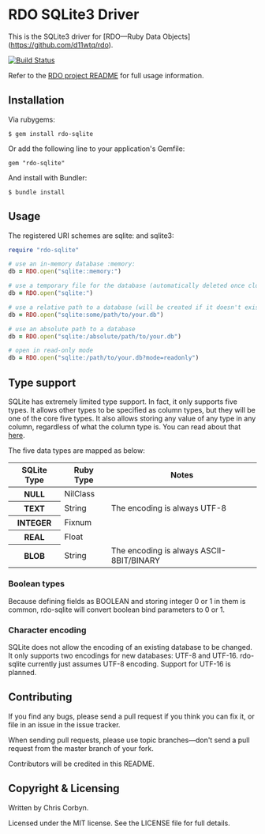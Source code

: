 # RDO SQLite3 Driver

This is the SQLite3 driver for [RDO—Ruby Data Objects]
(https://github.com/d11wtq/rdo).

[![Build Status](https://secure.travis-ci.org/d11wtq/rdo-sqlite.png?branch=master)](http://travis-ci.org/d11wtq/rdo-sqlite)

Refer to the [RDO project README](https://github.com/d11wtq/rdo) for full
usage information.

## Installation

Via rubygems:

    $ gem install rdo-sqlite

Or add the following line to your application's Gemfile:

    gem "rdo-sqlite"

And install with Bundler:

    $ bundle install

## Usage

The registered URI schemes are sqlite: and sqlite3:

``` ruby
require "rdo-sqlite"

# use an in-memory database :memory:
db = RDO.open("sqlite::memory:")

# use a temporary file for the database (automatically deleted once closed)
db = RDO.open("sqlite:")

# use a relative path to a database (will be created if it doesn't exist)
db = RDO.open("sqlite:some/path/to/your.db")

# use an absolute path to a database
db = RDO.open("sqlite:/absolute/path/to/your.db")

# open in read-only mode
db = RDO.open("sqlite:/path/to/your.db?mode=readonly")
```

## Type support

SQLite has extremely limited type support. In fact, it only supports five
types. It allows other types to be specified as column types, but they will
be one of the core five types. It also allows storing any value of any type
in any column, regardless of what the column type is. You can read about that
[here](http://www.sqlite.org/datatype3.html).

The five data types are mapped as below:

<table>
  <thead>
    <tr>
      <th>SQLite Type</th>
      <th>Ruby Type</th>
      <th>Notes</th>
    </tr>
  </thead>
  <tbody>
    <tr>
      <th>NULL</th>
      <td>NilClass</td>
      <td></td>
    </tr>
    <tr>
      <th>TEXT</th>
      <td>String</td>
      <td>The encoding is always UTF-8</td>
    </tr>
    <tr>
      <th>INTEGER</th>
      <td>Fixnum</td>
      <td></td>
    </tr>
    <tr>
      <th>REAL</th>
      <td>Float</td>
      <td></td>
    </tr>
    <tr>
      <th>BLOB</th>
      <td>String</td>
      <td>The encoding is always ASCII-8BIT/BINARY</td>
    </tr>
  </tbody>
</table>

### Boolean types

Because defining fields as BOOLEAN and storing integer 0 or 1 in them is
common, rdo-sqlite will convert boolean bind parameters to 0 or 1.

### Character encoding

SQLite does not allow the encoding of an existing database to be changed. It
only supports two encodings for new databases: UTF-8 and UTF-16. rdo-sqlite
currently just assumes UTF-8 encoding. Support for UTF-16 is planned.

## Contributing

If you find any bugs, please send a pull request if you think you can
fix it, or file in an issue in the issue tracker.

When sending pull requests, please use topic branches—don't send a pull
request from the master branch of your fork.

Contributors will be credited in this README.

## Copyright & Licensing

Written by Chris Corbyn.

Licensed under the MIT license. See the LICENSE file for full details.
